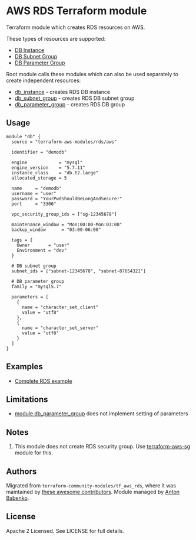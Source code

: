 AWS RDS Terraform module
========================

Terraform module which creates RDS resources on AWS.

These types of resources are supported:

* [DB Instance](https://www.terraform.io/docs/providers/aws/r/db_instance.html)
* [DB Subnet Group](https://www.terraform.io/docs/providers/aws/r/db_subnet_group.html)
* [DB Parameter Group](https://www.terraform.io/docs/providers/aws/r/db_parameter_group.html)

Root module calls these modules which can also be used separately to create independent resources:

* [db_instance](https://github.com/terraform-aws-modules/terraform-aws-rds/tree/master/modules/db_instance) - creates RDS DB instance
* [db_subnet_group](https://github.com/terraform-aws-modules/terraform-aws-rds/tree/master/modules/db_subnet_group) - creates RDS DB subnet group
* [db_parameter_group](https://github.com/terraform-aws-modules/terraform-aws-rds/tree/master/modules/db_parameter_group) - creates RDS DB group

Usage
-----

```hcl
module "db" {
  source = "terraform-aws-modules/rds/aws"

  identifier = "demodb"
  
  engine            = "mysql"
  engine_version    = "5.7.11"
  instance_class    = "db.t2.large"
  allocated_storage = 5
  
  name     = "demodb"
  username = "user"
  password = "YourPwdShouldBeLongAndSecure!"
  port     = "3306"
  
  vpc_security_group_ids = ["sg-12345678"]
  
  maintenance_window = "Mon:00:00-Mon:03:00"
  backup_window      = "03:00-06:00"
  
  tags = {
    Owner       = "user"
    Environment = "dev"
  }
  
  # DB subnet group
  subnet_ids = ["subnet-12345678", "subnet-87654321"]
  
  # DB parameter group
  family = "mysql5.7"

  parameters = [
    { 
      name = "character_set_client"
      value = "utf8"
    },
    { 
      name = "character_set_server"
      value = "utf8"
    }
  ]
}
```

Examples
--------

* [Complete RDS example](https://github.com/terraform-aws-modules/terraform-aws-rds/tree/master/examples/complete)

Limitations
-----------

* [module db_parameter_group](https://github.com/terraform-aws-modules/terraform-aws-rds/tree/master/modules/db_parameter_group) does not implement setting of parameters

Notes
-----

1. This module does not create RDS security group. Use [terraform-aws-sg](https://github.com/terraform-aws-modules/terraform-aws-sg) module for this.

Authors
-------

Migrated from `terraform-community-modules/tf_aws_rds`, where it was maintained by [these awesome contributors](https://github.com/terraform-community-modules/tf_aws_rds/graphs/contributors).
Module managed by [Anton Babenko](https://github.com/antonbabenko).

License
-------

Apache 2 Licensed. See LICENSE for full details.